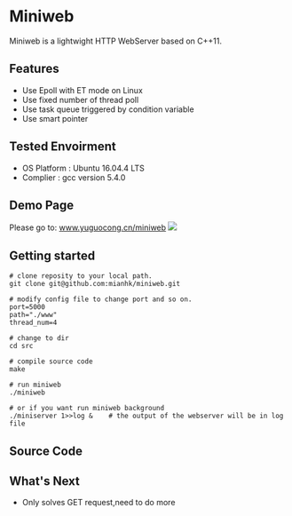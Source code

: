 # Miniweb
Miniweb is a lightwight HTTP WebServer based on C++11.
## Features
- Use Epoll with ET mode on Linux  
- Use fixed number of thread poll  
- Use task queue triggered by condition variable  
- Use smart pointer  
## Tested Envoirment
- OS Platform : Ubuntu 16.04.4 LTS  
- Complier : gcc version 5.4.0
## Demo Page
Please go to: www.yuguocong.cn/miniweb
<img src="http://blog-1252063226.cosbj.myqcloud.com/network/20180618190118.png"/>
## Getting started
```
# clone reposity to your local path.
git clone git@github.com:mianhk/miniweb.git

# modify config file to change port and so on.
port=5000
path="./www"
thread_num=4

# change to dir
cd src

# compile source code
make

# run miniweb
./miniweb

# or if you want run miniweb background
./miniserver 1>>log &    # the output of the webserver will be in log file
```
## Source Code
## What's Next
- Only solves GET request,need to do more  
 
